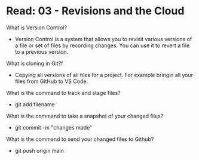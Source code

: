 # Read: 03 - Revisions and the Cloud

What is Version Control?  

- Version Control is a system that allows you to revisit various versions of a file or set of files by recording changes. You can use it to revert a file to a previous version.

What is cloning in Git?f

- Copying all versions of all files for a project. For example bringin all your files from GitHub to VS Code.

What is the command to track and stage files?

- git add filename 

What is the command to take a snapshot of your changed files?

- git commit -m "changes made"

What is the command to send your changed files to Github?

- git push origin main
